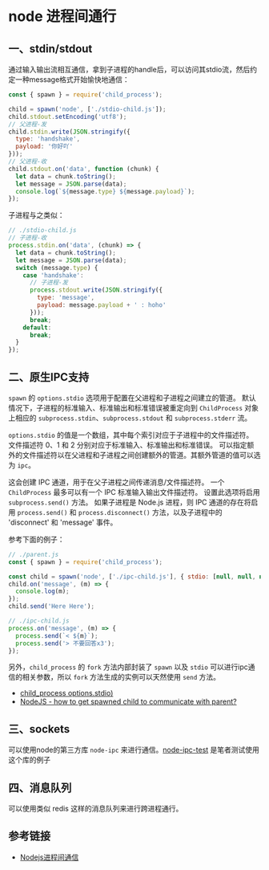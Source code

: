 # node 进程间通行

## 一、stdin/stdout

通过输入输出流相互通信，拿到子进程的handle后，可以访问其stdio流，然后约定一种message格式开始愉快地通信：

```js
const { spawn } = require('child_process');

child = spawn('node', ['./stdio-child.js']);
child.stdout.setEncoding('utf8');
// 父进程-发
child.stdin.write(JSON.stringify({
  type: 'handshake',
  payload: '你好吖'
}));
// 父进程-收
child.stdout.on('data', function (chunk) {
  let data = chunk.toString();
  let message = JSON.parse(data);
  console.log(`${message.type} ${message.payload}`);
});
```

子进程与之类似：

```js
// ./stdio-child.js
// 子进程-收
process.stdin.on('data', (chunk) => {
  let data = chunk.toString();
  let message = JSON.parse(data);
  switch (message.type) {
    case 'handshake':
      // 子进程-发
      process.stdout.write(JSON.stringify({
        type: 'message',
        payload: message.payload + ' : hoho'
      }));
      break;
    default:
      break;
  }
});
```

## 二、原生IPC支持

`spawn` 的 `options.stdio` 选项用于配置在父进程和子进程之间建立的管道。 默认情况下，子进程的标准输入、标准输出和标准错误被重定向到 `ChildProcess` 对象上相应的 `subprocess.stdin`、`subprocess.stdout` 和 `subprocess.stderr` 流。

`options.stdio` 的值是一个数组，其中每个索引对应于子进程中的文件描述符。 文件描述符 0、1 和 2 分别对应于标准输入、标准输出和标准错误。 可以指定额外的文件描述符以在父进程和子进程之间创建额外的管道。其额外管道的值可以选为 `ipc`。

这会创建 IPC 通道，用于在父子进程之间传递消息/文件描述符。 一个 `ChildProcess` 最多可以有一个 IPC 标准输入输出文件描述符。 设置此选项将启用 `subprocess.send()` 方法。 如果子进程是 Node.js 进程，则 IPC 通道的存在将启用 `process.send()` 和 `process.disconnect()` 方法，以及子进程中的 'disconnect' 和 'message' 事件。

参考下面的例子：

```js
// ./parent.js
const { spawn } = require('child_process');

const child = spawn('node', ['./ipc-child.js'], { stdio: [null, null, null, 'ipc'] });
child.on('message', (m) => {
  console.log(m);
});
child.send('Here Here');

// ./ipc-child.js
process.on('message', (m) => {
  process.send(`< ${m}`);
  process.send('> 不要回答x3');
});
```

另外，`child_process` 的 `fork` 方法内部封装了 `spawn` 以及 `stdio` 可以进行ipc通信的相关参数，所以 `fork` 方法生成的实例可以天然使用 `send` 方法。

- [child_process options.stdio)](http://nodejs.cn/api/child_process/options_stdio.html)
- [NodeJS - how to get spawned child to communicate with parent?](https://stackoverflow.com/questions/21343347/nodejs-how-to-get-spawned-child-to-communicate-with-parent/36995148)

## 三、sockets

可以使用node的第三方库 `node-ipc` 来进行通信。[node-ipc-test](https://github.com/wanger-explore/node-ipc-test) 是笔者测试使用这个库的例子

## 四、消息队列

可以使用类似 redis 这样的消息队列来进行跨进程通行。

## 参考链接

- [Nodejs进程间通信](http://www.ayqy.net/blog/nodejs%E8%BF%9B%E7%A8%8B%E9%97%B4%E9%80%9A%E4%BF%A1/)
